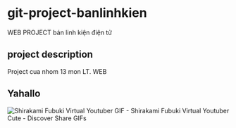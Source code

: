 # git-project-banlinhkien
WEB PROJECT bán linh kiện điện tử

## project description

Project cua nhom 13 mon LT. WEB

## Yahallo

![Shirakami Fubuki Virtual Youtuber GIF - Shirakami Fubuki Virtual Youtuber Cute - Discover   Share GIFs](https://user-images.githubusercontent.com/102713414/195353011-19f811aa-231b-421d-a6dc-65b9e553010d.gif)

